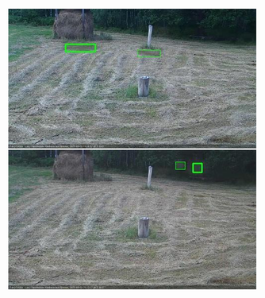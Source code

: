 ![20200803-190645-191647](in2/20200803/20200803-190645-191647_0_.jpg)
![20200803-200731-201736](in2/20200803/20200803-200731-201736_0_.jpg)
